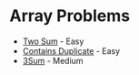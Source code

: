 # Array Problems

- [Two Sum](two_sum.py) - Easy
- [Contains Duplicate](contains_duplicate.py) - Easy
- [3Sum](3sum.py) - Medium
